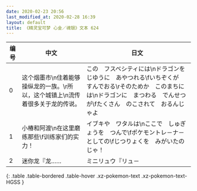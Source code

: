 ```yaml
---
date: 2020-02-23 20:56
last_modified_at: 2020-02-28 16:39
layout: default
title: 《精灵宝可梦 心金／魂银》文本 624
---
```

| 编号 | 中文 | 日文 |
| ---- | ---- | ---- |
| 0 | 这个烟墨市\n住着能够操纵龙的一族。\r所以，这个城镇上\n流传着很多关于龙的传说。 | この　フスベシティには\nドラゴンを　じゆうに　あやつれる\fいちぞくが　すんでおる\rそのためか　このまちには\nドラゴンに　まつわる　でんせつが\fたくさん　のこされて　おるんじゃよ |
| 1 | 小椿和阿渡\n在这里磨练那些\f训练家们的实力！ | イブキや　ワタルは\nここで　しゅぎょうを　つんで\fポケモントレ－ナ－　としての\fじつりょくを　みがいたのじゃ！ |
| 2 | 迷你龙『龙…… | ミニリュウ『リュ－ |
{: .table .table-bordered .table-hover .xz-pokemon-text .xz-pokemon-text-HGSS }